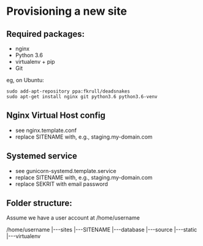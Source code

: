 Provisioning a new site
=======================

## Required packages:

* nginx
* Python 3.6
* virtualenv + pip
* Git

eg, on Ubuntu:
    
    sudo add-apt-repository ppa:fkrull/deadsnakes
    sudo apt-get install nginx git python3.6 python3.6-venv

## Nginx Virtual Host config

* see nginx.template.conf
* replace SITENAME with, e.g., staging.my-domain.com

## Systemed service

* see gunicorn-systemd.template.service
* replace SITENAME with, e.g., staging.my-domain.com
* replace SEKRIT with email password

## Folder structure:
Assume we have a user account at /home/username

/home/username
|---sites
    |---SITENAME
        |---database
        |---source
        |---static
        |---virtualenv
